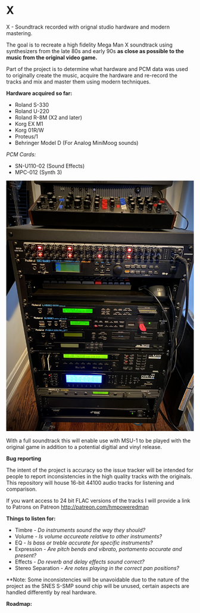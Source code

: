 # X
X - Soundtrack recorded with orignal studio hardware and modern mastering.

The goal is to recreate a high fidelity Mega Man X soundtrack using synthesizers from the late 80s and early 90s **as close as possible to the music from the original video game.**

Part of the project is to determine what hardware and PCM data was used to originally create the music, acquire the hardware and re-record the tracks and mix and master them using modern techniques.


**Hardware acquired so far:**
- Roland S-330
- Roland U-220
- Roland R-8M (X2 and later)
- Korg EX M1
- Korg 01R/W
- Proteus/1
- Behringer Model D (For Analog MiniMoog sounds)

*PCM Cards:*
- SN-U110-02 (Sound Effects)
- MPC-012 (Synth 3)

![Equipment](/images/Rack.jpg)

With a full soundtrack this will enable use with MSU-1 to be played with the original game in addition to a potential digitial and vinyl release.

**Bug reporting**

The intent of the project is accuracy so the issue tracker will be intended for people to report inconsistencies in the high quality tracks with the originals.
This repository will house 16-bit 44100 audio tracks for listening and comparison.

If you want access to 24 bit FLAC versions of the tracks I will provide a link to Patrons on Patreon http://patreon.com/hmpoweredman

**Things to listen for:**
- Timbre - *Do instruments sound the way they should?*
- Volume - *Is volume accureate relative to other instruments?*
- EQ - *Is bass or treble accurate for specific instruments?*
- Expression - *Are pitch bends and vibrato, portamento accurate and present?*
- Effects - *Do reverb and delay effects sound correct?*
- Stereo Separation - *Are notes playing in the correct pan positions?*

**Note: Some inconsistencies will be unavoidable due to the nature of the project as the SNES S-SMP sound chip will be unused, certain aspects are handled differently by real hardware.

**Roadmap:**
